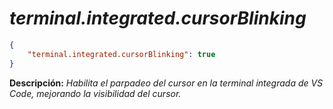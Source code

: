 <!-- Autor: Daniel Benjamin Perez Morales -->
<!-- GitHub: https://github.com/DanielBenjaminPerezMoralesDev13 -->
<!-- GitLab: https://gitlab.com/DanielBenjaminPerezMoralesDev13 -->
<!-- Correo electrónico: danielperezdev@proton.me -->

# ***terminal.integrated.cursorBlinking***

```json
{
    "terminal.integrated.cursorBlinking": true
}
```

**Descripción:** *Habilita el parpadeo del cursor en la terminal integrada de VS Code, mejorando la visibilidad del cursor.*
